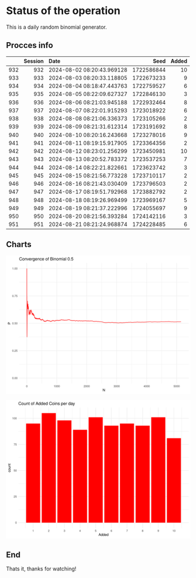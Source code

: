 # Status of the operation
  
  This is a daily random binomial generator.
  
## Procces info

|    | Session|Date                       |       Seed| Added|
|:---|-------:|:--------------------------|----------:|-----:|
|932 |     932|2024-08-02 08:20:43.969128 | 1722586844|    10|
|933 |     933|2024-08-03 08:20:33.118805 | 1722673233|     9|
|934 |     934|2024-08-04 08:18:47.443763 | 1722759527|     6|
|935 |     935|2024-08-05 08:22:09.627327 | 1722846130|     3|
|936 |     936|2024-08-06 08:21:03.945188 | 1722932464|     8|
|937 |     937|2024-08-07 08:22:01.915293 | 1723018922|     6|
|938 |     938|2024-08-08 08:21:06.336373 | 1723105266|     2|
|939 |     939|2024-08-09 08:21:31.612314 | 1723191692|     8|
|940 |     940|2024-08-10 08:20:16.243668 | 1723278016|     9|
|941 |     941|2024-08-11 08:19:15.917905 | 1723364356|     2|
|942 |     942|2024-08-12 08:23:01.256299 | 1723450981|    10|
|943 |     943|2024-08-13 08:20:52.783372 | 1723537253|     7|
|944 |     944|2024-08-14 08:22:21.822661 | 1723623742|     3|
|945 |     945|2024-08-15 08:21:56.773228 | 1723710117|     2|
|946 |     946|2024-08-16 08:21:43.030409 | 1723796503|     2|
|947 |     947|2024-08-17 08:19:51.792968 | 1723882792|     2|
|948 |     948|2024-08-18 08:19:26.969499 | 1723969167|     5|
|949 |     949|2024-08-19 08:21:37.222996 | 1724055697|     9|
|950 |     950|2024-08-20 08:21:56.393284 | 1724142116|     3|
|951 |     951|2024-08-21 08:21:24.968874 | 1724228485|     6|

## Charts 

![](charts/plot1.png)

![](charts/plot2.png)

## End

Thats it, thanks for watching!
